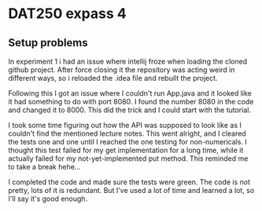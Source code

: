 # DAT250 expass 4

## Setup problems
In experiment 1 i had an issue where intellij froze when loading the cloned github project.
After force closing it the repository was acting weird in different ways, so i 
reloaded the .idea file and rebuilt the project.

Following this I got an issue where I couldn't run App.java and it looked like it had
something to do with port 8080. I found the number 8080 in the code and changed it to 8000.
This did the trick and I could start with the tutorial.

I took some time figuring out how the API was supposed to look like as I couldn't find the 
mentioned lecture notes. This went alright, and I cleared the tests one and one until
I reached the one testing for non-numericals. I thought this test failed for my get implementation
for a long time, while it actually failed for my not-yet-implemented put method. This reminded me to take a
break hehe...

I completed the code and made sure the tests were green. The code is not pretty, lots of it is redundant.
But I've used a lot of time and learned a lot, so I'll say it's good enough.






